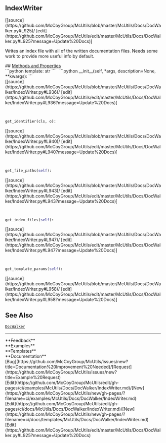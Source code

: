 ## <a id="McUtils.McUtils.Docs.DocWalker.IndexWriter">IndexWriter</a> 

<div class="docs-source-link" markdown="1">
[[source](https://github.com/McCoyGroup/McUtils/blob/master/McUtils/Docs/DocWalker.py#L925)/
[edit](https://github.com/McCoyGroup/McUtils/edit/master/McUtils/Docs/DocWalker.py#L925?message=Update%20Docs)]
</div>

Writes an index file with all of the
written documentation files.
Needs some work to provide more useful info by default.







<div class="collapsible-section">
 <div class="collapsible-section collapsible-section-header" markdown="1">
## <a class="collapse-link" data-toggle="collapse" href="#methods" markdown="1"> Methods and Properties</a> <a class="float-right" data-toggle="collapse" href="#methods"><i class="fa fa-chevron-down"></i></a>
 </div>
 <div class="collapsible-section collapsible-section-body collapse show" id="methods" markdown="1">
 ```python
template: str
```
<a id="McUtils.McUtils.Docs.DocWalker.IndexWriter.__init__" class="docs-object-method">&nbsp;</a> 
```python
__init__(self, *args, description=None, **kwargs): 
```
<div class="docs-source-link" markdown="1">
[[source](https://github.com/McCoyGroup/McUtils/blob/master/McUtils/Docs/DocWalker/IndexWriter.py#L936)/
[edit](https://github.com/McCoyGroup/McUtils/edit/master/McUtils/Docs/DocWalker/IndexWriter.py#L936?message=Update%20Docs)]
</div>


<a id="McUtils.McUtils.Docs.DocWalker.IndexWriter.get_identifier" class="docs-object-method">&nbsp;</a> 
```python
get_identifier(cls, o): 
```
<div class="docs-source-link" markdown="1">
[[source](https://github.com/McCoyGroup/McUtils/blob/master/McUtils/Docs/DocWalker/IndexWriter.py#L940)/
[edit](https://github.com/McCoyGroup/McUtils/edit/master/McUtils/Docs/DocWalker/IndexWriter.py#L940?message=Update%20Docs)]
</div>


<a id="McUtils.McUtils.Docs.DocWalker.IndexWriter.get_file_paths" class="docs-object-method">&nbsp;</a> 
```python
get_file_paths(self): 
```
<div class="docs-source-link" markdown="1">
[[source](https://github.com/McCoyGroup/McUtils/blob/master/McUtils/Docs/DocWalker/IndexWriter.py#L943)/
[edit](https://github.com/McCoyGroup/McUtils/edit/master/McUtils/Docs/DocWalker/IndexWriter.py#L943?message=Update%20Docs)]
</div>


<a id="McUtils.McUtils.Docs.DocWalker.IndexWriter.get_index_files" class="docs-object-method">&nbsp;</a> 
```python
get_index_files(self): 
```
<div class="docs-source-link" markdown="1">
[[source](https://github.com/McCoyGroup/McUtils/blob/master/McUtils/Docs/DocWalker/IndexWriter.py#L947)/
[edit](https://github.com/McCoyGroup/McUtils/edit/master/McUtils/Docs/DocWalker/IndexWriter.py#L947?message=Update%20Docs)]
</div>


<a id="McUtils.McUtils.Docs.DocWalker.IndexWriter.get_template_params" class="docs-object-method">&nbsp;</a> 
```python
get_template_params(self): 
```
<div class="docs-source-link" markdown="1">
[[source](https://github.com/McCoyGroup/McUtils/blob/master/McUtils/Docs/DocWalker/IndexWriter.py#L958)/
[edit](https://github.com/McCoyGroup/McUtils/edit/master/McUtils/Docs/DocWalker/IndexWriter.py#L958?message=Update%20Docs)]
</div>
 </div>
</div>










## See Also
[`DocWalker`](DocWalker.md)

---


<div markdown="1" class="text-secondary">
<div class="container">
  <div class="row">
   <div class="col" markdown="1">
**Feedback**   
</div>
   <div class="col" markdown="1">
**Examples**   
</div>
   <div class="col" markdown="1">
**Templates**   
</div>
   <div class="col" markdown="1">
**Documentation**   
</div>
   <div class="col" markdown="1">
   
</div>
   <div class="col" markdown="1">
   
</div>
   <div class="col" markdown="1">
   
</div>
</div>
  <div class="row">
   <div class="col" markdown="1">
[Bug](https://github.com/McCoyGroup/McUtils/issues/new?title=Documentation%20Improvement%20Needed)/[Request](https://github.com/McCoyGroup/McUtils/issues/new?title=Example%20Request)   
</div>
   <div class="col" markdown="1">
[Edit](https://github.com/McCoyGroup/McUtils/edit/gh-pages/ci/examples/McUtils/Docs/DocWalker/IndexWriter.md)/[New](https://github.com/McCoyGroup/McUtils/new/gh-pages/?filename=ci/examples/McUtils/Docs/DocWalker/IndexWriter.md)   
</div>
   <div class="col" markdown="1">
[Edit](https://github.com/McCoyGroup/McUtils/edit/gh-pages/ci/docs/McUtils/Docs/DocWalker/IndexWriter.md)/[New](https://github.com/McCoyGroup/McUtils/new/gh-pages/?filename=ci/docs/templates/McUtils/Docs/DocWalker/IndexWriter.md)   
</div>
   <div class="col" markdown="1">
[Edit](https://github.com/McCoyGroup/McUtils/edit/master/McUtils/Docs/DocWalker.py#L925?message=Update%20Docs)   
</div>
   <div class="col" markdown="1">
   
</div>
   <div class="col" markdown="1">
   
</div>
   <div class="col" markdown="1">
   
</div>
</div>
</div>
</div>